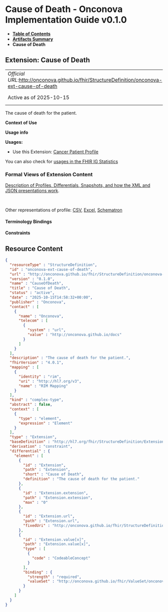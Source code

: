 # Cause of Death - Onconova Implementation Guide v0.1.0

* [**Table of Contents**](toc.md)
* [**Artifacts Summary**](artifacts.md)
* **Cause of Death**

## Extension: Cause of Death 

| | |
| :--- | :--- |
| *Official URL*:http://onconova.github.io/fhir/StructureDefinition/onconova-ext-cause-of-death | *Version*:0.1.0 |
| Active as of 2025-10-15 | *Computable Name*:CauseOfDeath |

The cause of death for the patient.

**Context of Use**

**Usage info**

**Usages:**

* Use this Extension: [Cancer Patient Profile](StructureDefinition-onconova-cancer-patient.md)

You can also check for [usages in the FHIR IG Statistics](https://packages2.fhir.org/xig/onconova.fhir|current/StructureDefinition/onconova-ext-cause-of-death)

### Formal Views of Extension Content

 [Description of Profiles, Differentials, Snapshots, and how the XML and JSON presentations work](http://build.fhir.org/ig/FHIR/ig-guidance/readingIgs.html#structure-definitions). 

 

Other representations of profile: [CSV](StructureDefinition-onconova-ext-cause-of-death.csv), [Excel](StructureDefinition-onconova-ext-cause-of-death.xlsx), [Schematron](StructureDefinition-onconova-ext-cause-of-death.sch) 

#### Terminology Bindings

#### Constraints



## Resource Content

```json
{
  "resourceType" : "StructureDefinition",
  "id" : "onconova-ext-cause-of-death",
  "url" : "http://onconova.github.io/fhir/StructureDefinition/onconova-ext-cause-of-death",
  "version" : "0.1.0",
  "name" : "CauseOfDeath",
  "title" : "Cause of Death",
  "status" : "active",
  "date" : "2025-10-15T14:58:32+00:00",
  "publisher" : "Onconova",
  "contact" : [
    {
      "name" : "Onconova",
      "telecom" : [
        {
          "system" : "url",
          "value" : "http://onconova.github.io/docs"
        }
      ]
    }
  ],
  "description" : "The cause of death for the patient.",
  "fhirVersion" : "4.0.1",
  "mapping" : [
    {
      "identity" : "rim",
      "uri" : "http://hl7.org/v3",
      "name" : "RIM Mapping"
    }
  ],
  "kind" : "complex-type",
  "abstract" : false,
  "context" : [
    {
      "type" : "element",
      "expression" : "Element"
    }
  ],
  "type" : "Extension",
  "baseDefinition" : "http://hl7.org/fhir/StructureDefinition/Extension|4.0.1",
  "derivation" : "constraint",
  "differential" : {
    "element" : [
      {
        "id" : "Extension",
        "path" : "Extension",
        "short" : "Cause of Death",
        "definition" : "The cause of death for the patient."
      },
      {
        "id" : "Extension.extension",
        "path" : "Extension.extension",
        "max" : "0"
      },
      {
        "id" : "Extension.url",
        "path" : "Extension.url",
        "fixedUri" : "http://onconova.github.io/fhir/StructureDefinition/onconova-ext-cause-of-death"
      },
      {
        "id" : "Extension.value[x]",
        "path" : "Extension.value[x]",
        "type" : [
          {
            "code" : "CodeableConcept"
          }
        ],
        "binding" : {
          "strength" : "required",
          "valueSet" : "http://onconova.github.io/fhir/ValueSet/onconova-vs-causes-of-death|0.1.0"
        }
      }
    ]
  }
}

```
